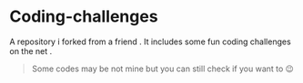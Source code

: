 # Coding-challenges

A repository i forked from a friend . It includes some fun coding challenges on the net .

> Some codes may be not mine but you can still check if you want to 😉 
